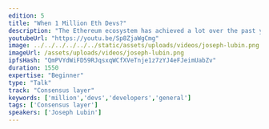 ```yaml
---
edition: 5
title: "When 1 Million Eth Devs?"
description: "The Ethereum ecosystem has achieved a lot over the past year with respect to core development, adoption, defi, and improving scalability. Ethereum’s main advantage in the blockchain space is the community of developers that continues to build and grow the network. Joe Lubin’s talk will discuss the state of development on the Ethereum blockchain, set some benchmarks for the next year, and propose a common goal: When 1 Million ETH Devs?"
youtubeUrl: "https://youtu.be/Sp8ZjaWgCmg"
image: ../../../../../../static/assets/uploads/videos/joseph-lubin.png
imageUrl: /assets/uploads/videos/joseph-lubin.png
ipfsHash: "QmPVYdWiFD59RJqsxqWCfXVeTnje1z7zYJ4eFJeimUabZv"
duration: 1550
expertise: "Beginner"
type: "Talk"
track: "Consensus layer"
keywords: ['million','devs','developers','general']
tags: ['Consensus layer']
speakers: ['Joseph Lubin']
---
```

